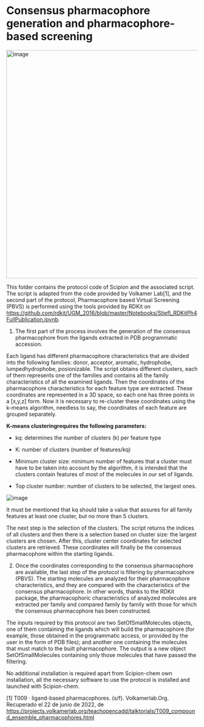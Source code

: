 # **Consensus pharmacophore generation and pharmacophore-based screening**


<img width="600" alt="image" src="https://user-images.githubusercontent.com/83068588/175160330-6bda04bb-8b71-4f21-bfbc-f84b5527c61e.png">

This folder contains the protocol code of Scipion and the associated script. The script is adapted from the code provided by Volkamer Lab[1], and the second part of the protocol, Pharmacophore based Virtual Screening (PBVS) is performed using the tools provided by RDKit on https://github.com/rdkit/UGM_2016/blob/master/Notebooks/Stiefl_RDKitPh4FullPublication.ipynb.

1) The first part of the process involves the generation of the consensus pharmacophore from the ligands extracted in PDB programmatic accession. 

Each ligand has different pharmacophore characteristics that are divided into the following families: donor, acceptor, aromatic, hydrophobe, lumpedhydrophobe, posionizable. 
The script obtains different clusters, each of them represents one of the families and contains all the family characteristics of all the examined ligands.
Then the coordinates of the pharmacophore characteristics for each feature type are extracted. These coordinates are represented in a 3D space, so each one has three points in a [x,y,z] form. 
Now it is necessary to re-cluster these coordinates using the k-means algorithm, needless to say, the coordinates of each feature are grouped separately. 

**K-means clusteringrequires the following parameters:**
-	kq: determines the number of clusters (k) per feature type

-	K: number of clusters (number of features/kq)

-	Minimum cluster size: minimum number of features that a cluster must have to be taken into account by the algorithm, it is intended that the clusters contain features of most of the molecules in our set of ligands. 

-	Top cluster number: number of clusters to be selected, the largest ones.

![image](https://user-images.githubusercontent.com/83068588/175160182-88de5f21-0e98-4c4b-918a-f6d906e8215d.png)


It must be mentioned that kq should take a value that assures for all family features at least one cluster, but no more than 5 clusters.

The next step is the selection of the clusters. The script returns the indices of all clusters and then there is a selection based on cluster size: the largest clusters are chosen. 
After this, cluster center coordinates for selected clusters are retrieved. These coordinates will finally be the consensus pharmacophore within the starting ligands.

2) Once the coordinates corresponding to the consensus pharmacophore are available, the last step of the protocol is filtering by pharmacophore (PBVS).
The starting molecules are analyzed for their pharmacophore characteristics, and they are compared with the characteristics of the consensus pharmacophore. In other words, thanks to the RDKit package, the pharmacophoric characteristics of analyzed molecules are extracted per family and compared family by family with those for which the consensus pharmacophore has been constructed.


The inputs required by this protocol are two SetOfSmallMolecules objects, one of them containing the ligands which will build the pharmacophore (for example, those obtained in the programmatic access, or provided by the user in the form of PDB files); and another one containing the molecules that must match to the built pharmacophore. The output is a new object SetOfSmallMolecules containing only those molecules that have passed the filtering.

No additional installation is required apart from Scipion-chem own installation, all the necessary software to use the protocol is installed and launched with Scipion-chem.


[1] T009 · ligand-based pharmacophores. (s/f). Volkamerlab.Org. Recuperado el 22 de junio de 2022, de https://projects.volkamerlab.org/teachopencadd/talktorials/T009_compound_ensemble_pharmacophores.html

